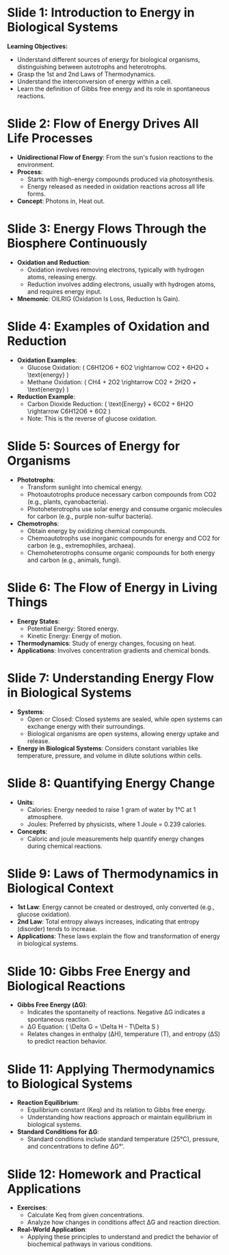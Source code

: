 # Slide 1: Introduction to Energy in Biological Systems

**Learning Objectives:**
- Understand different sources of energy for biological organisms, distinguishing between autotrophs and heterotrophs.
- Grasp the 1st and 2nd Laws of Thermodynamics.
- Understand the interconversion of energy within a cell.
- Learn the definition of Gibbs free energy and its role in spontaneous reactions.

# Slide 2: Flow of Energy Drives All Life Processes

- **Unidirectional Flow of Energy**: From the sun's fusion reactions to the environment.
- **Process**:
  - Starts with high-energy compounds produced via photosynthesis.
  - Energy released as needed in oxidation reactions across all life forms.
- **Concept**: Photons in, Heat out.

# Slide 3: Energy Flows Through the Biosphere Continuously

- **Oxidation and Reduction**:
  - Oxidation involves removing electrons, typically with hydrogen atoms, releasing energy.
  - Reduction involves adding electrons, usually with hydrogen atoms, and requires energy input.
- **Mnemonic**: OILRIG (Oxidation Is Loss, Reduction Is Gain).

# Slide 4: Examples of Oxidation and Reduction

- **Oxidation Examples**:
  - Glucose Oxidation: \( C6H12O6 + 6O2 \rightarrow CO2 + 6H2O + \text{energy} \)
  - Methane Oxidation: \( CH4 + 2O2 \rightarrow CO2 + 2H2O + \text{energy} \)
- **Reduction Example**:
  - Carbon Dioxide Reduction: \( \text{Energy} + 6CO2 + 6H2O \rightarrow C6H12O6 + 6O2 \)
  - Note: This is the reverse of glucose oxidation.

# Slide 5: Sources of Energy for Organisms

- **Phototrophs**:
  - Transform sunlight into chemical energy.
  - Photoautotrophs produce necessary carbon compounds from CO2 (e.g., plants, cyanobacteria).
  - Photoheterotrophs use solar energy and consume organic molecules for carbon (e.g., purple non-sulfur bacteria).
- **Chemotrophs**:
  - Obtain energy by oxidizing chemical compounds.
  - Chemoautotrophs use inorganic compounds for energy and CO2 for carbon (e.g., extremophiles, archaea).
  - Chemoheterotrophs consume organic compounds for both energy and carbon (e.g., animals, fungi).

# Slide 6: The Flow of Energy in Living Things

- **Energy States**:
  - Potential Energy: Stored energy.
  - Kinetic Energy: Energy of motion.
- **Thermodynamics**: Study of energy changes, focusing on heat.
- **Applications**: Involves concentration gradients and chemical bonds.

# Slide 7: Understanding Energy Flow in Biological Systems

- **Systems**:
  - Open or Closed: Closed systems are sealed, while open systems can exchange energy with their surroundings.
  - Biological organisms are open systems, allowing energy uptake and release.
- **Energy in Biological Systems**: Considers constant variables like temperature, pressure, and volume in dilute solutions within cells.

# Slide 8: Quantifying Energy Change

- **Units**:
  - Calories: Energy needed to raise 1 gram of water by 1°C at 1 atmosphere.
  - Joules: Preferred by physicists, where 1 Joule = 0.239 calories.
- **Concepts**:
  - Caloric and joule measurements help quantify energy changes during chemical reactions.

# Slide 9: Laws of Thermodynamics in Biological Context

- **1st Law**: Energy cannot be created or destroyed, only converted (e.g., glucose oxidation).
- **2nd Law**: Total entropy always increases, indicating that entropy (disorder) tends to increase.
- **Applications**: These laws explain the flow and transformation of energy in biological systems.

# Slide 10: Gibbs Free Energy and Biological Reactions

- **Gibbs Free Energy (ΔG)**:
  - Indicates the spontaneity of reactions. Negative ΔG indicates a spontaneous reaction.
  - ΔG Equation: \( \Delta G = \Delta H - T\Delta S \)
  - Relates changes in enthalpy (ΔH), temperature (T), and entropy (ΔS) to predict reaction behavior.
  
# Slide 11: Applying Thermodynamics to Biological Systems

- **Reaction Equilibrium**:
  - Equilibrium constant (Keq) and its relation to Gibbs free energy.
  - Understanding how reactions approach or maintain equilibrium in biological systems.
- **Standard Conditions for ΔG**:
  - Standard conditions include standard temperature (25°C), pressure, and concentrations to define ΔG°'.

# Slide 12: Homework and Practical Applications

- **Exercises**:
  - Calculate Keq from given concentrations.
  - Analyze how changes in conditions affect ΔG and reaction direction.
- **Real-World Application**:
  - Applying these principles to understand and predict the behavior of biochemical pathways in various conditions.
